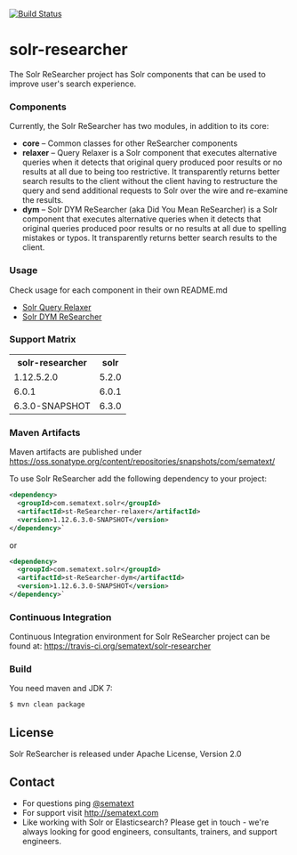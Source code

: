 [![Build Status](https://travis-ci.org/sematext/solr-researcher.svg?branch=master)](https://travis-ci.org/sematext/solr-researcher)

# solr-researcher

The Solr ReSearcher project has Solr components that can be used to improve user's search experience.

### Components
Currently, the Solr ReSearcher has two modules, in addition to its core:
* **core** – Common classes for other ReSearcher components
* **relaxer** – Query Relaxer is a Solr component that executes alternative queries when it detects that original query produced poor results or no results at all due to being too restrictive. It transparently returns better search results to the client without the client having to restructure the query and send additional requests to Solr over the wire and re-examine the results.
* **dym** – Solr DYM ReSearcher (aka Did You Mean ReSearcher) is a Solr component that executes alternative queries when it detects that original queries produced poor results or no results at all due to spelling mistakes or typos. It transparently returns better search results to the client.

### Usage
Check usage for each component in their own README.md
* [Solr Query Relaxer](https://github.com/sematext/solr-researcher/tree/master/relaxer)
* [Solr DYM ReSearcher](https://github.com/sematext/solr-researcher/tree/master/dym)

### Support Matrix
<table>
  <tr>
    <th>solr-researcher</th>
    <th>solr</th>
  </tr>
  <tr>
    <td>1.12.5.2.0</td>
    <td>5.2.0</td>
  </tr>
  <tr>
    <td>6.0.1</td>
    <td>6.0.1</td>
  </tr>
  <tr>
    <td>6.3.0-SNAPSHOT</td>
    <td>6.3.0</td>
  </tr>
</table>

### Maven Artifacts
Maven artifacts are published under https://oss.sonatype.org/content/repositories/snapshots/com/sematext/

To use Solr ReSearcher add the following dependency to your project:

```xml
<dependency>
  <groupId>com.sematext.solr</groupId>
  <artifactId>st-ReSearcher-relaxer</artifactId>
  <version>1.12.6.3.0-SNAPSHOT</version>
</dependency>`
```
or

```xml
<dependency>
  <groupId>com.sematext.solr</groupId>
  <artifactId>st-ReSearcher-dym</artifactId>
  <version>1.12.6.3.0-SNAPSHOT</version>
</dependency>`
```

### Continuous Integration
Continuous Integration environment for Solr ReSearcher project can be found at: https://travis-ci.org/sematext/solr-researcher

### Build

You need maven and JDK 7:

```sh
$ mvn clean package
```

## License
Solr ReSearcher is released under Apache License, Version 2.0

## Contact
* For questions ping [@sematext](http://twitter.com/sematext)
* For support visit http://sematext.com
* Like working with Solr or Elasticsearch?  Please get in touch - we're always looking for good engineers, consultants, trainers, and support engineers.
